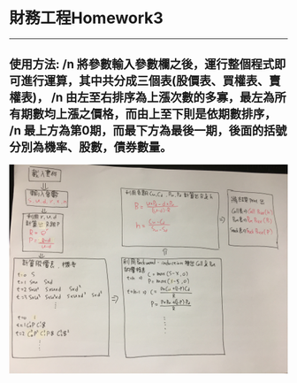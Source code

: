 # 財務工程Homework3
----------
使用方法:
/n 將參數輸入參數欄之後，運行整個程式即可進行運算，其中共分成三個表(股價表、買權表、賣權表)，
/n 由左至右排序為上漲次數的多寡，最左為所有期數均上漲之價格，而由上至下則是依期數排序，
/n 最上方為第0期，而最下方為最後一期，後面的括號分別為機率、股數，債券數量。
----------

![流程表](流程表.JPG)
